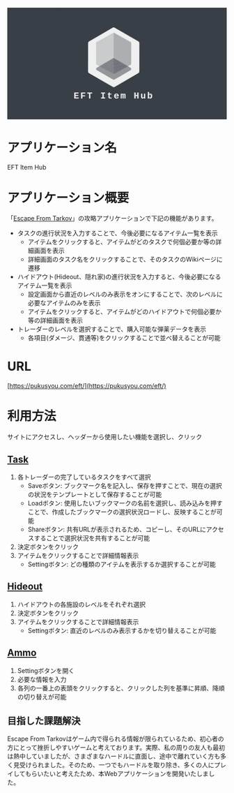 ![logo](https://github.com/pukusyou/eftItemHub_react/blob/master/src/logo.png)
# アプリケーション名
EFT Item Hub
# アプリケーション概要
「[Escape From Tarkov](https://www.escapefromtarkov.com/)」の攻略アプリケーションで下記の機能があります。
- タスクの進行状況を入力することで、今後必要になるアイテム一覧を表示
  - アイテムをクリックすると、アイテムがどのタスクで何個必要か等の詳細画面を表示
  - 詳細画面のタスク名をクリックすることで、そのタスクのWikiページに遷移
- ハイドアウト(Hideout、隠れ家)の進行状況を入力すると、今後必要になるアイテム一覧を表示
  - 設定画面から直近のレベルのみ表示をオンにすることで、次のレベルに必要なアイテムのみを表示
  - アイテムをクリックすると、アイテムがどのハイドアウトで何個必要か等の詳細画面を表示
- トレーダーのレベルを選択することで、購入可能な弾薬データを表示
  - 各項目(ダメージ、貫通等)をクリックすることで並べ替えることが可能
# URL
[https://pukusyou.com/eft/](https://pukusyou.com/eft/)
# 利用方法
サイトにアクセスし、ヘッダーから使用したい機能を選択し、クリック
## [Task](https://pukusyou.com/eft/task/)
1. 各トレーダーの完了しているタスクをすべて選択
   - Saveボタン: ブックマーク名を記入し、保存を押すことで、現在の選択の状況をテンプレートとして保存することが可能
   - Loadボタン: 使用したいブックマークの名前を選択し、読み込みを押すことで、作成したブックマークの選択状況ロードし、反映することが可能
   - Shareボタン: 共有URLが表示されるため、コピーし、そのURLにアクセスすることで選択状況を共有することが可能
2. 決定ボタンをクリック
3. アイテムをクリックすることで詳細情報表示
   - Settingボタン: どの種類のアイテムを表示するか選択することが可能
## [Hideout](https://pukusyou.com/eft/hideout/)
1. ハイドアウトの各施設のレベルをそれぞれ選択
2. 決定ボタンをクリック
3. アイテムをクリックすることで詳細情報表示
   - Settingボタン: 直近のレベルのみ表示するかを切り替えることが可能
## [Ammo](https://pukusyou.com/eft/ammo/)
1. Settingボタンを開く
2. 必要な情報を入力
3. 各列の一番上の表頭をクリックすると、クリックした列を基準に昇順、降順の切り替えが可能
## 目指した課題解決
Escape From Tarkovはゲーム内で得られる情報が限られているため、初心者の方にとって挫折しやすいゲームと考えております。実際、私の周りの友人も最初は熱中していましたが、さまざまなハードルに直面し、途中で離れていく方も多く見受けられました。そのため、一つでもハードルを取り除き、多くの人にプレイしてもらいたいと考えたため、本Webアプリケーションを開発いたしました。
